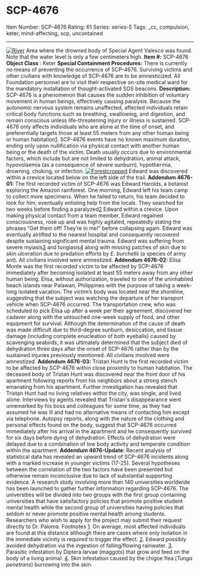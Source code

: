 # SCP-4676
Item Number: SCP-4676
Rating: 61
Series: series-5
Tags: _cc, compulsion, keter, mind-affecting, scp, uncontained

---

[![River](https://scp-wiki.wdfiles.com/local--resized-images/scp-4676/River/medium.jpg)](https://scp-wiki.wdfiles.com/local--files/scp-4676/River)
Area where the drowned body of Special Agent Valesco was found. Note that the water level is only a few centimeters high.
**Item #:** SCP-4676
**Object Class** : Keter
**Special Containment Procedures:** There is currently no means of preventing the occurrence of SCP-4676. Surviving victims and other civilians with knowledge of SCP-4676 are to be amnesticized.
All Foundation personnel are to visit their respective on-site medical ward for the mandatory installation of thought-activated SOS beacons.
**Description:** SCP-4676 is a phenomenon that causes the sudden inhibition of voluntary movement in human beings, effectively causing paralysis. Because the autonomic nervous system remains unaffected, affected individuals retain critical body functions such as breathing, swallowing, and digestion, and remain conscious unless life-threatening injury or illness is sustained.
SCP-4676 only affects individuals who are alone at the time of onset, and preferentially targets those at least 55 meters from any other human being or human habitation[1](javascript:;). SCP-4676 events have no known maximum duration, ending only upon nullification via physical contact with another human being or the death of the victim. Death usually occurs due to environmental factors, which include but are not limited to dehydration, animal attack, hypovolaemia (as a consequence of severe sunburn), hypothermia, drowning, choking, or infection.
[![Forestcropped](https://scp-wiki.wdfiles.com/local--resized-images/scp-4676/Forestcropped/medium.jpg)](https://scp-wiki.wdfiles.com/local--files/scp-4676/Forestcropped)
Edward was discovered within a crevice located below on the left side of the trail.
**Addendum 4676-01:** The first recorded victim of SCP-4676 was Edward Harolds, a botanist exploring the Amazon rainforest. One morning, Edward left his team camp to collect more specimens. When he failed to return, his team decided to look for him, eventually enlisting help from the locals. They searched for two weeks before finding a paralyzed[2](javascript:;) Edward within a crevice.
Upon making physical contact from a team member, Edward regained consciousness, rose up and was highly agitated, repeatedly stating the phrases “Get them off! They’re in me!” before collapsing again. Edward was eventually airlifted to the nearest hospital and consequently recovered despite sustaining significant mental trauma. Edward was suffering from severe myiasis[3](javascript:;) and tungiasis[4](javascript:;) along with missing patches of skin due to skin ulceration due to predation efforts by _E. burchellii_ (a species of army ant). All civilians involved were amnestized.
**Addendum 4676-02:** Elisa Monte was the first recorded victim to be affected by SCP-4676 immediately after becoming isolated at least 55 meters away from any other human being. Elisa, without authorization, traveled to one of the uninhabited beach islands near Palawan, Philippines with the purpose of taking a week-long isolated vacation.
The victim’s body was located near the shoreline, suggesting that the subject was watching the departure of her transport vehicle when SCP-4676 occurred. The transportation crew, who was scheduled to pick Elisa up after a week per their agreement, discovered her cadaver along with the untouched one-week supply of food, and other equipment for survival. Although the determination of the cause of death was made difficult due to third-degree sunburn, desiccation, and tissue damage (including complete enucleation of both eyeballs) caused by scavenging seabirds, it was ultimately determined that the subject died of dehydration three days after the onset of SCP-4676 rather than by the sustained injuries previously mentioned. All civilians involved were amnestized.
**Addendum 4676-03:** Tristan Hunt is the first recorded victim to be affected by SCP-4676 within close proximity to human habitation. The deceased body of Tristan Hunt was discovered near the front door of his apartment following reports from his neighbors about a strong stench emanating from his apartment. Further investigation has revealed that Tristan Hunt had no living relatives within the city, was single, and lived alone.
Interviews by agents revealed that Tristan's disappearance went unremarked by his boss and colleagues for some time, as they had assumed he was ill and had no alternative means of contacting him except via telephone. Autopsy reports, along with the nature of the clothing and personal effects found on the body, suggest that SCP-4676 occurred immediately after his arrival in the apartment and he consequently survived for six days before dying of dehydration. Effects of dehydration were delayed due to a combination of low body activity and temperate condition within the apartment.
**Addendum 4676-Update:** Recent analysis of statistical data has revealed an upward trend of SCP-4676 incidents along with a marked increase in younger victims (17-25). Several hypotheses between the correlation of the two factors have been presented but otherwise remain inconclusive due to lack of substantial supporting evidence.
A research study involving more than 140 universities worldwide has been launched to gather further information regarding SCP-4676. The universities will be divided into two groups with the first group containing universities that have satisfactory policies that promote positive student mental health while the second group of universities having policies that seldom or never promote positive mental health among students. Researchers who wish to apply for the project may submit their request directly to Dr. Paloma.
Footnotes
[1](javascript:;). On average, most affected individuals are found at this distance although there are cases where only isolation in the immediate vicinity is required to trigger the effect.
[2](javascript:;). Edward possibly avoided dehydration via the ingestion of falling/flowing rainwater.
[3](javascript:;). Parasitic infestation by Diptera larvae (maggots) that grow and feed on the body of a living animal.
[4](javascript:;). Skin infestation caused by the chigoe flea (_Tunga penetrans_) burrowing into the skin.